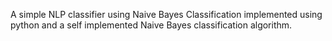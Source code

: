 A simple NLP classifier using Naive Bayes Classification implemented using python and a self implemented Naive Bayes classification algorithm.
